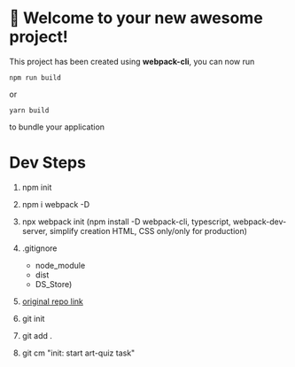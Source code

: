 # 🚀 Welcome to your new awesome project!

This project has been created using **webpack-cli**, you can now run

```
npm run build
```

or

```
yarn build
```

to bundle your application

# Dev Steps

1. npm init
2. npm i webpack -D
3. npx webpack init (npm install -D webpack-cli, typescript, webpack-dev-server, simplify creation HTML, CSS only/only for production)

4. .gitignore

   - node_module
   - dist
   - DS_Store)

5. [original repo link](https://github.com/InikonZS/artquiz)
6. git init
7. git add .
8. git cm "init: start art-quiz task"
